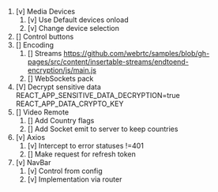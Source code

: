 1. [v] Media Devices
   1. [v] Use Default devices onload
   2. [v] Change device selection
2. [] Control buttons
3. [] Encoding
   1. [] Streams https://github.com/webrtc/samples/blob/gh-pages/src/content/insertable-streams/endtoend-encryption/js/main.js
   2. [] WebSockets pack
4. [V] Decrypt sensitive data REACT_APP_SENSITIVE_DATA_DECRYPTION=true REACT_APP_DATA_CRYPTO_KEY
5. [] Video Remote
   1. [] Add Country flags
   2. [] Add Socket emit to server to keep countries
6. [v] Axios
   1. [v] Intercept to error statuses !=401
   2. [] Make request for refresh token
6. [v] NavBar
   1. [v] Control from config 
   2. [v] Implementation via router
